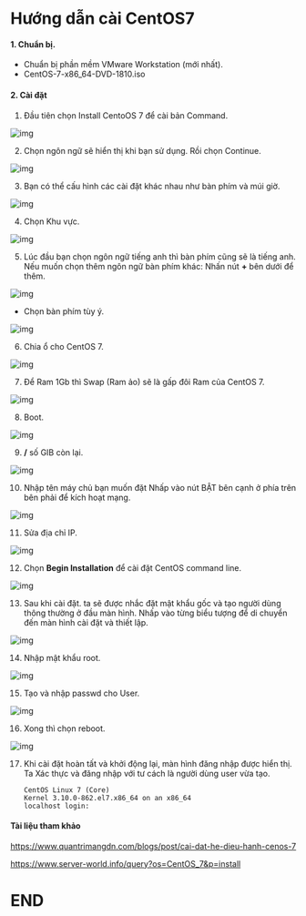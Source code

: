 # Hướng dẫn cài CentOS7

#### 1. Chuẩn bị.
- Chuẩn bị phần mềm VMware Workstation (mới nhất).
- CentOS-7-x86_64-DVD-1810.iso

#### 2. Cài đặt
1. Đầu tiên chọn Install CentoOS 7 để cài bản Command.

![img](https://www.quantrimangdn.com/files/luu%20moc/1-1.png)

2. Chọn ngôn ngữ sẽ hiển thị khi bạn sử dụng. Rồi chọn Continue.

![img](https://www.server-world.info/CentOS_7/install/img/2.png)

3. Bạn có thể cấu hình các cài đặt khác nhau như bàn phím và múi giờ.

![img](https://www.server-world.info/CentOS_7/install/img/3.png)

4. Chọn Khu vực. 

![img](https://www.quantrimangdn.com/files/luu%20moc/3-1.png)

 5. Lúc đầu bạn chọn ngôn ngữ tiếng anh thì bàn phím cũng sẽ là tiếng anh. Nếu muốn chọn thêm ngôn ngữ bàn phím khác: Nhấn nút **+** bên dưới để thêm.

![img](https://www.server-world.info/CentOS_7/install/img/6.png)

- Chọn bàn phím tùy ý.

![img](https://www.server-world.info/CentOS_7/install/img/7.png)

6.  Chia ổ cho CentOS 7.

![img](https://www.quantrimangdn.com/files/luu%20moc/4-1.png)

7. Để Ram 1Gb thì Swap (Ram ảo) sẽ là gấp đôi Ram của CentOS 7.

![img](https://www.quantrimangdn.com/files/luu%20moc/5-2.png)

8. Boot.

![img](https://www.quantrimangdn.com/files/luu%20moc/6-1.png)

9. **/** số GIB còn lại.

![img](https://www.quantrimangdn.com/files/luu%20moc/7-1.png)

10. Nhập tên máy chủ bạn muốn đặt Nhấp vào nút BẬT bên cạnh ở phía trên bên phải để kích hoạt mạng.

![img](https://www.server-world.info/CentOS_7/install/img/12.png)

11. Sửa địa chỉ IP.

![img](https://www.quantrimangdn.com/files/luu%20moc/9-1.png)

12. Chọn **Begin Installation** để cài đặt CentOS command line.

![img](https://www.quantrimangdn.com/files/luu%20moc/10-1.png)

13. Sau khi cài đặt. ta sẽ được nhắc đặt mật khẩu gốc và tạo người dùng thông thường ở đầu màn hình. Nhấp vào từng biểu tượng để di chuyển đến màn hình cài đặt và thiết lập.

![img](https://www.server-world.info/CentOS_7/install/img/15.png)

14. Nhập mật khẩu root.

![img](https://www.quantrimangdn.com/files/luu%20moc/11-1.png)

15. Tạo và nhập passwd cho User.

![img](https://www.server-world.info/CentOS_7/install/img/17.png)

16. Xong thì chọn reboot.

![img](https://www.quantrimangdn.com/files/luu%20moc/12-1.png)

17. Khi cài đặt hoàn tất và khởi động lại, màn hình đăng nhập được hiển thị. Ta Xác thực và đăng nhập với tư cách là người dùng user vừa tạo.

        CentOS Linux 7 (Core) 
        Kernel 3.10.0-862.el7.x86_64 on an x86_64 
        localhost login:

#### Tài liệu tham khảo 

https://www.quantrimangdn.com/blogs/post/cai-dat-he-dieu-hanh-cenos-7

https://www.server-world.info/query?os=CentOS_7&p=install

# END
